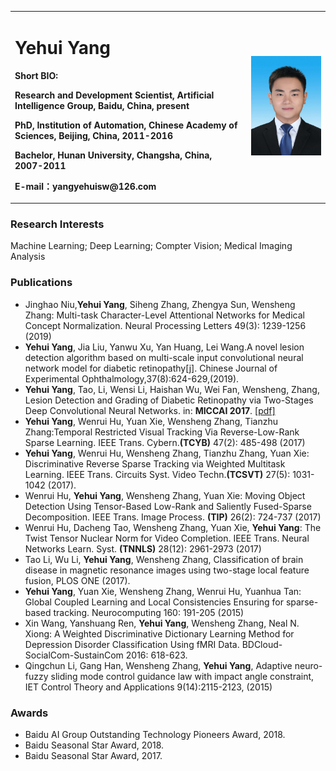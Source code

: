 <div>
<table border="0">
  <tr>
    <td>
      <h1>Yehui Yang</h1>
      <p><b> Short BIO: </b></p>
      <p><b>Research and Development Scientist, Artificial Intelligence Group, Baidu, China, present </b></p>
      <p><b>PhD, Institution of Automation, Chinese Academy of Sciences, Beijing, China, 2011-2016</b></p>
      <p><b>Bachelor, Hunan University, Changsha, China, 2007-2011</b></p>
      <p><b>E-mail：yangyehuisw@126.com</b></p>
    </td>
    <td width="25%">
      <img src="/zhengjianzhao-small.jpg" width="100%">
    </td>
  </tr>
</table>
</div>

### Research Interests
Machine Learning; Deep Learning; Compter Vision; Medical Imaging Analysis

### Publications
- Jinghao Niu,<b>Yehui Yang</b>, Siheng Zhang, Zhengya Sun, Wensheng Zhang:
Multi-task Character-Level Attentional Networks for Medical Concept Normalization. Neural Processing Letters 49(3): 1239-1256 (2019)
- <b>Yehui Yang</b>, Jia Liu, Yanwu Xu, Yan Huang, Lei Wang.A novel lesion detection algorithm based on multi-scale input convolutional neural network model for diabetic retinopathy[j]. Chinese Journal of Experimental Ophthalmology,37(8):624-629,(2019).
- <b>Yehui Yang</b>, Tao, Li,  Wensi Li, Haishan Wu,  Wei Fan, Wensheng, Zhang, Lesion Detection and Grading of Diabetic Retinopathy via Two-Stages Deep Convolutional Neural Networks. in: <b> MICCAI 2017</b>.  <a href="https://arxiv.org/pdf/1705.00771">[pdf]</a>
- <b>Yehui Yang</b>, Wenrui Hu, Yuan Xie, Wensheng Zhang, Tianzhu Zhang:Temporal Restricted Visual Tracking Via Reverse-Low-Rank Sparse Learning. IEEE Trans. Cybern.<b>(TCYB)</b> 47(2): 485-498 (2017)
- <b>Yehui Yang</b>, Wenrui Hu, Wensheng Zhang, Tianzhu Zhang, Yuan Xie: Discriminative Reverse Sparse Tracking via Weighted Multitask Learning. IEEE Trans. Circuits Syst. Video Techn.<b>(TCSVT)</b>  27(5): 1031-1042 (2017).
- Wenrui Hu, <b>Yehui Yang</b>, Wensheng Zhang, Yuan Xie: Moving Object Detection Using Tensor-Based Low-Rank and Saliently Fused-Sparse Decomposition. IEEE Trans. Image Process. <b>(TIP)</b> 26(2): 724-737 (2017)
- Wenrui Hu, Dacheng Tao, Wensheng Zhang, Yuan Xie, <b>Yehui Yang</b>: The Twist Tensor Nuclear Norm for Video Completion. IEEE Trans. Neural Networks Learn. Syst. <b>(TNNLS)</b>  28(12): 2961-2973 (2017)
- Tao Li, Wu Li, <b>Yehui Yang</b>, Wensheng Zhang, Classification of brain disease in magnetic resonance images using two-stage local feature fusion, PLOS ONE (2017).
- <b>Yehui Yang</b>, Yuan Xie, Wensheng Zhang, Wenrui Hu, Yuanhua Tan: Global Coupled Learning and Local Consistencies Ensuring for sparse-based tracking. Neurocomputing 160: 191-205 (2015)
- Xin Wang, Yanshuang Ren, <b>Yehui Yang</b>, Wensheng Zhang, Neal N. Xiong: A Weighted Discriminative Dictionary Learning Method for Depression Disorder Classification Using fMRI Data. BDCloud-SocialCom-SustainCom 2016: 618-623.
- Qingchun Li, Gang Han, Wensheng Zhang, <b>Yehui Yang</b>, Adaptive neuro-fuzzy sliding mode control guidance law with impact angle constraint,  IET Control Theory and Applications 9(14):2115-2123, (2015)


### Awards
- Baidu AI Group Outstanding Technology Pioneers Award, 2018.
- Baidu Seasonal Star Award, 2018.
- Baidu Seasonal Star Award, 2017.
